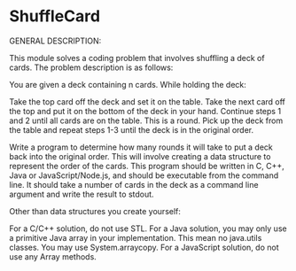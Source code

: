 # ShuffleCard

GENERAL DESCRIPTION:

This module solves a coding problem that involves shuffling a deck of cards.  The problem description is as follows:

You are given a deck containing n cards.  While holding the deck:

Take the top card off the deck and set it on the table.
Take the next card off the top and put it on the bottom of the deck in your hand.
Continue steps 1 and 2 until all cards are on the table.  This is a round.
Pick up the deck from the table and repeat steps 1-3 until the deck is in the original order.

Write a program to determine how many rounds it will take to put a deck back into the original order.  This will involve creating a data structure to represent the order of the cards. This program should be written in C, C++, Java or JavaScript/Node.js, and should be executable from the command line. It should take a number of cards in the deck as a command line argument and write the result to stdout.

Other than data structures you create yourself:

For a C/C++ solution, do not use STL.
For a Java solution, you may only use a primitive Java array in your implementation. This mean no java.utils classes. You may use System.arraycopy.
For a JavaScript solution, do not use any Array methods.
